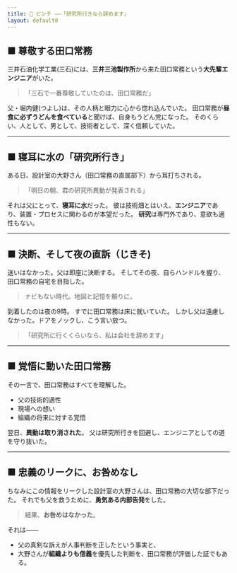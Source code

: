 ```yaml
---
title: 🥢 ピンチ ——「研究所行きなら辞めます」
layout: default0
---
```

## ■ 尊敬する田口常務

三井石油化学工業(三石)には、**三井三池製作所**から来た田口常務という**大先輩エンジニア**がいた。

> 「三石で一番尊敬していたのは、田口常務だ」

父・堀内健(つよし)は、その人柄と眼力に心から惚れ込んでいた。
田口常務が**昼食に必ずうどんを食べている**と聞けば、自身もうどん党になった。
そのくらい、人として、男として、技術者として、深く信頼していた。

---

## ■ 寝耳に水の「研究所行き」

ある日、設計室の大野さん（田口常務の直属部下）から耳打ちされる。

> 「明日の朝、君の研究所異動が発表される」

それは父にとって、**寝耳に水**だった。
彼は技術畑とはいえ、**エンジニア**であり、装置・プロセスに関わるのが本望だった。
**研究**は専門外であり、意欲も適性もない。

---

## ■ 決断、そして夜の直訴（じきそ)

迷いはなかった。父は即座に決断する。
そしてその夜、自らハンドルを握り、田口常務の自宅を目指した。

> ナビもない時代。地図と記憶を頼りに。

到着したのは夜の9時。
すでに田口常務は床に就いていた。
しかし父は遠慮しなかった。ドアをノックし、こう言い放つ。

> 「研究所に行くくらいなら、私は会社を辞めます」

---

## ■ 覚悟に動いた田口常務

その一言で、田口常務はすべてを理解した。

* 父の技術的適性
* 現場への想い
* 組織の将来に対する覚悟

翌日、**異動は取り消された**。
父は研究所行きを回避し、エンジニアとしての道を守り抜いた。

---

## ■ 忠義のリークに、お咎めなし

ちなみにこの情報をリークした設計室の大野さんは、田口常務の大切な部下だった。
それでも父を救うために、**勇気ある内部告発**をした。

> 結果、**お咎めはなかった**。

それは——

* 父の真剣な訴えが人事判断を正したという事実と、
* 大野さんが**組織よりも信義**を優先した判断を、田口常務が評価した証でもある。
